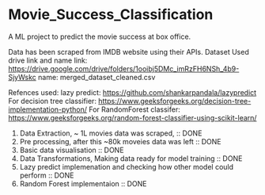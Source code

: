 # Movie_Success_Classification
A ML project to predict the movie success at box office.

Data has been scraped from IMDB website using their APIs.
Dataset Used drive link and name
link: https://drive.google.com/drive/folders/1ooibj5DMc_imRzFH6NSh_4b9-SjyWskc
name: merged_dataset_cleaned.csv


Refences used: 
lazy predict: https://github.com/shankarpandala/lazypredict
For decision tree classifier: https://www.geeksforgeeks.org/decision-tree-implementation-python/
For RandomForest classifer: https://www.geeksforgeeks.org/random-forest-classifier-using-scikit-learn/


1. Data Extraction, ~ 1L movies data was scraped,                         :: DONE
2. Pre processing, after this ~80k moveies data was left                    :: DONE
3. Basic data visualisation                                                 :: DONE
4. Data Transformations, Making data ready for model training               :: DONE
5. Lazy predict implemenation and checking how other model could perform    :: DONE
6. Random Forest implementaion                                              :: DONE

